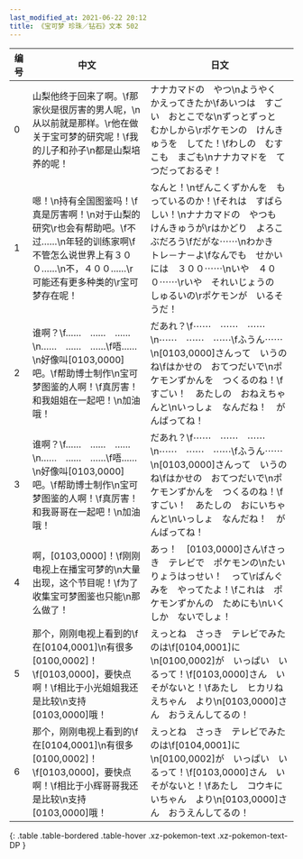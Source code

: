 ```yaml
---
last_modified_at: 2021-06-22 20:12
title: 《宝可梦 珍珠／钻石》文本 502
---
```

| 编号 | 中文 | 日文 |
| ---- | ---- | ---- |
| 0 | 山梨他终于回来了啊。\f那家伙是很厉害的男人呢，\n从以前就是那样。\r他在做关于宝可梦的研究呢！\f我的儿子和孙子\n都是山梨培养的呢！ | ナナカマドの　やつ\nようやく　かえってきたか\fあいつは　すごい　おとこでな\nずっとずっと　むかしから\rポケモンの　けんきゅうを　してた！\fわしの　むすこも　まごも\nナナカマドを　てつだっておるぞ！ |
| 1 | 嗯！\n持有全国图鉴吗！\f真是厉害啊！\n对于山梨的研究\r也会有帮助吧。\f不过……\n年轻的训练家啊\f不管怎么说世界上有３００……\n不，４００……\r可能还有更多种类的\r宝可梦存在呢！ | なんと！\nぜんこくずかんを　もっているのか！\fそれは　すばらしい！\nナナカマドの　やつも　けんきゅうが\rはかどり　よろこぶだろう\fだがな⋯⋯\nわかき　トレ－ナ－よ\fなんでも　せかいには　３００⋯⋯\nいや　４００⋯⋯\rいや　それいじょうの　しゅるいの\rポケモンが　いるそうだ！ |
| 2 | 谁啊？\f……　……　……\n……　……　……\f唔……\n好像叫[0103,0000]吧。\f帮助博士制作\n宝可梦图鉴的人啊！\f真厉害！和我姐姐在一起吧！\n加油哦！ | だあれ？\f⋯⋯　⋯⋯　⋯⋯\n⋯⋯　⋯⋯　⋯⋯\fふうん⋯⋯\n[0103,0000]さんって　いうのね\fはかせの　おてつだいで\nポケモンずかんを　つくるのね！\fすごい！　あたしの　おねえちゃんと\nいっしょ　なんだね！　がんばってね！ |
| 3 | 谁啊？\f……　……　……\n……　……　……\f唔……\n好像叫[0103,0000]吧。\f帮助博士制作\n宝可梦图鉴的人啊！\f真厉害！和我哥哥在一起吧！\n加油哦！ | だあれ？\f⋯⋯　⋯⋯　⋯⋯\n⋯⋯　⋯⋯　⋯⋯\fふうん⋯⋯\n[0103,0000]さんって　いうのね\fはかせの　おてつだいで\nポケモンずかんを　つくるのね！\fすごい！　あたしの　おにいちゃんと\nいっしょ　なんだね！　がんばってね！ |
| 4 | 啊，[0103,0000]！\f刚刚电视上在播宝可梦的\n大量出现，这个节目呢！\f为了收集宝可梦图鉴也只能\n那么做了！ | あっ！　[0103,0000]さん\fさっき　テレビで　ポケモンの\nたいりょうはっせい！　って\rばんぐみを　やってたよ！\fこれは　ポケモンずかんの　ためにも\nいくしか　ないでしょ！ |
| 5 | 那个，刚刚电视上看到的\f在[0104,0001]\n有很多[0100,0002]！\f[0103,0000]，要快点啊！\f相比于小光姐姐我还是比较\n支持[0103,0000]哦！ | えっとね　さっき　テレビでみたのは\f[0104,0001]に\n[0100,0002]が　いっぱい　いるって！\f[0103,0000]さん　いそがないと！\fあたし　ヒカリねえちゃん　より\n[0103,0000]さん　おうえんしてるの！ |
| 6 | 那个，刚刚电视上看到的\f在[0104,0001]\n有很多[0100,0002]！\f[0103,0000]，要快点啊！\f相比于小辉哥哥我还是比较\n支持[0103,0000]哦！ | えっとね　さっき　テレビでみたのは\f[0104,0001]に\n[0100,0002]が　いっぱい　いるって！\f[0103,0000]さん　いそがないと！\fあたし　コウキにいちゃん　より\n[0103,0000]さん　おうえんしてるの！ |
{: .table .table-bordered .table-hover .xz-pokemon-text .xz-pokemon-text-DP }
